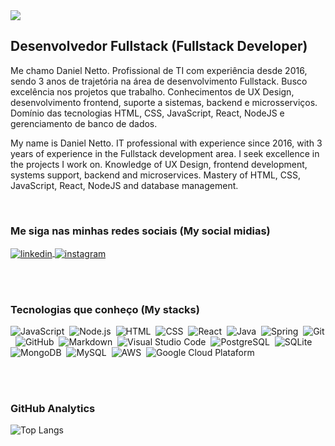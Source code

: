 <img align="center" src="https://raw.githubusercontent.com/gist/danielnettoo/bce81161cb95908d58680cecea213dfd/raw/c342b0002d122e3375321ef08d520b64d4fea48e/banner.svg"/>

<!-- <img align="right" height="590em" src="https://raw.githubusercontent.com/gist/danielnettoo/e63f93cf4409523b5d514cbaeb23ac10/raw/85e27a07835cefc9c7968796d3aa3926508958f8/github-img.svg"/> -->

<h2>Desenvolvedor Fullstack (Fullstack Developer)</h2> 
<p>Me chamo Daniel Netto. Profissional de TI com experiência desde 2016, sendo 3 anos de trajetória na área de desenvolvimento Fullstack. Busco excelência nos projetos que trabalho. Conhecimentos de UX Design, desenvolvimento frontend, suporte a sistemas, backend e microsserviços. Domínio das tecnologias HTML, CSS, JavaScript, React, NodeJS e gerenciamento de banco de dados.</p>

<p>My name is Daniel Netto. IT professional with experience since 2016, with 3 years of experience in the Fullstack development area. I seek excellence in the projects I work on. Knowledge of UX Design, frontend development, systems support, backend and microservices. Mastery of HTML, CSS, JavaScript, React, NodeJS and database management.</p>

<br>

<h3> Me siga nas minhas redes sociais (My social midias)</h3>
<a href="https://linkedin.com/in/danielnettoo" target="_blank">
  <img align="center" src="https://img.shields.io/badge/-danielnettoo-05122A?style=flat&logo=linkedin" alt="linkedin"/>
</a>
<a href="https://instagram.com/eudanielnetto" target="_blank">
 <img align="center" src="https://img.shields.io/badge/-eudanielnettoo-05122A?style=flat&logo=instagram" alt="instagram"/>
</a>

<br><br>

<h3> Tecnologias que conheço (My stacks)</h3>

![JavaScript](https://img.shields.io/badge/-JavaScript-05122A?style=flat&logo=javascript)&nbsp;
![Node.js](https://img.shields.io/badge/-Node.js-05122A?style=flat&logo=node.js)&nbsp;
![HTML](https://img.shields.io/badge/-HTML-05122A?style=flat&logo=HTML5)&nbsp;
![CSS](https://img.shields.io/badge/-CSS-05122A?style=flat&logo=CSS3&logoColor=1572B6)&nbsp;
![React](https://img.shields.io/badge/-React-05122A?style=flat&logo=react)&nbsp;
![Java](https://img.shields.io/badge/-Java-05122A?style=flat&logo=openjdk)&nbsp;
![Spring](https://img.shields.io/badge/-Spring-05122A?style=flat&logo=spring)&nbsp;
![Git](https://img.shields.io/badge/-Git-05122A?style=flat&logo=git)&nbsp;
![GitHub](https://img.shields.io/badge/-GitHub-05122A?style=flat&logo=github)&nbsp;
![Markdown](https://img.shields.io/badge/-Markdown-05122A?style=flat&logo=markdown)&nbsp;
![Visual Studio Code](https://img.shields.io/badge/-Visual%20Studio%20Code-05122A?style=flat&logo=visual-studio-code&logoColor=007ACC)&nbsp;
![PostgreSQL](https://img.shields.io/badge/-PostgreSQL-05122A?style=flat&logo=postgresql)&nbsp;
![SQLite](https://img.shields.io/badge/-SQLite-05122A?style=flat&logo=sqlite)&nbsp;
![MongoDB](https://img.shields.io/badge/-MongoDB-05122A?style=flat&logo=mongodb)&nbsp;
![MySQL](https://img.shields.io/badge/-MySQL-05122A?style=flat&logo=mysql)&nbsp;
![AWS](https://img.shields.io/badge/-aws-05122A?style=flat&logo=amazonaws)&nbsp;
![Google Cloud Plataform](https://img.shields.io/badge/-Google%20Cloud%20Plataform-05122A?style=flat&logo=googlecloudplataform)&nbsp;

<br><br>

<h3> GitHub Analytics</h3>

![Top Langs](https://github-readme-stats.vercel.app/api/top-langs/?username=danielnettoo&layout=compact)
